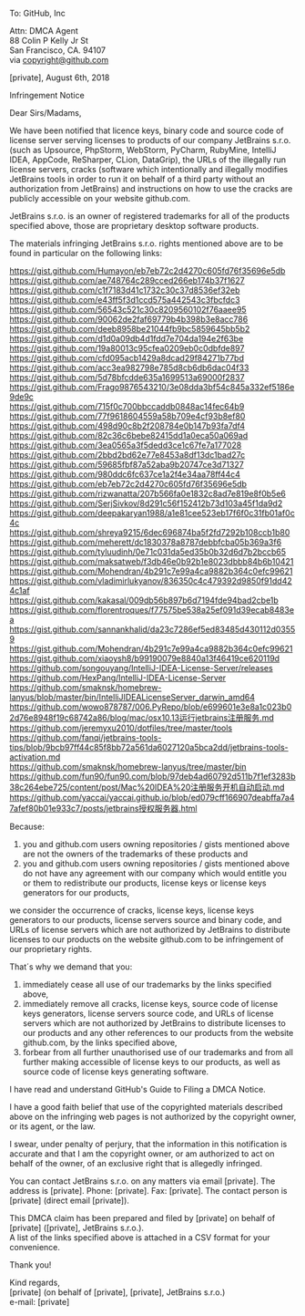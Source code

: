 To: GitHub, Inc

Attn: DMCA Agent  
88 Colin P Kelly Jr St  
San Francisco, CA. 94107  
via copyright@github.com

[private], August 6th, 2018

Infringement Notice

Dear Sirs/Madams,

We have been notified that licence keys, binary code and source code of license server serving
licenses to products of our company JetBrains s.r.o. (such as
Upsource, PhpStorm, WebStorm, PyCharm, RubyMine, IntelliJ IDEA, AppCode, ReSharper, CLion,
DataGrip), the URLs of the illegally run license servers,
cracks (software which intentionally and illegally modifies JetBrains tools in order to run it on
behalf of a third party without an authorization from JetBrains)
and instructions on how to use the cracks are publicly accessible on your website github.com.

JetBrains s.r.o. is an owner of registered trademarks for all of the products specified above, those
are proprietary desktop software products.

The materials infringing JetBrains s.r.o. rights mentioned above are to be found in particular on
the following links:

https://gist.github.com/Humayon/eb7eb72c2d4270c605fd76f35696e5db  
https://gist.github.com/ae748764c289cced266eb174b37f1627  
https://gist.github.com/c1f7183d41c1732c30c37d8536ef32eb  
https://gist.github.com/e43ff5f3d1ccd575a442543c3fbcfdc3  
https://gist.github.com/56543c521c30c8209560102f76aaee95  
https://gist.github.com/90062de2faf69779b4b398b3e8acc786  
https://gist.github.com/deeb8958be21044fb9bc5859645bb5b2  
https://gist.github.com/d1d0a09db4d1fdd7e704da194e2f63be  
https://gist.github.com/19a80013c95cfea0209eb0c0dbfde897  
https://gist.github.com/cfd095acb1429a8dcad29f84271b77bd  
https://gist.github.com/acc3ea982798e785d8cb6db6dac04f33  
https://gist.github.com/5d78bfcdde635a1699513a69000f2837  
https://gist.github.com/Frago9876543210/3e08dda3bf54c845a332ef5186e9de9c  
https://gist.github.com/715f0c700bbccaddb0848ac14fec64b9  
https://gist.github.com/77f9618604559a58b709e4cf93b8ef80  
https://gist.github.com/498d90c8b2f208784e0b147b93fa7df4  
https://gist.github.com/82c36c6bebe82415dd1a0eca50a069ad  
https://gist.github.com/3ea0565a3f5dedd3ce1c67fe7a177028  
https://gist.github.com/2bbd2bd62e77e8453a8df13dc1bad27c  
https://gist.github.com/59685fbf87a52aba9b20747ce3d71327  
https://gist.github.com/980ddc6fc637ce1a2f4e34aa78ff44c4  
https://gist.github.com/eb7eb72c2d4270c605fd76f35696e5db  
https://gist.github.com/rizwanatta/207b566fa0e1832c8ad7e819e8f0b5e6  
https://gist.github.com/SerjSivkov/8d291c56f152412b73d103a45f1da9d2  
https://gist.github.com/deepakaryan1988/a1e81cee523eb17f6f0c31fb01af0c4c  
https://gist.github.com/shreya9215/6dec696874ba5f2fd7292b108ccb1b80  
https://gist.github.com/meherett/dc1830378a8787debbfcba05b369a3f6  
https://gist.github.com/tyluudinh/0e71c031da5ed35b0b32d6d7b2bccb65  
https://gist.github.com/maksatweb/f3db46e0b92b1e8023dbbb84b6b10421  
https://gist.github.com/Mohendran/4b291c7e99a4ca9882b364c0efc99621  
https://gist.github.com/vladimirlukyanov/836350c4c479392d9850f91dd424c1af  
https://gist.github.com/kakasal/009db56b897b6d7194fde94bad2cbe1b  
https://gist.github.com/florentroques/f77575be538a25ef091d39ecab8483ea  
https://gist.github.com/sannankhalid/da23c7286ef5ed83485d430112d03559  
https://gist.github.com/Mohendran/4b291c7e99a4ca9882b364c0efc99621  
https://gist.github.com/xiaoysh8/b99190079e8840a13f46419ce620119d  
https://github.com/songouyang/IntelliJ-IDEA-License-Server/releases  
https://github.com/HexPang/IntelliJ-IDEA-License-Server  
https://github.com/smaknsk/homebrew-lanyus/blob/master/bin/IntelliJIDEALicenseServer_darwin_amd64  
https://github.com/wowo878787/006.PyRepo/blob/e699601e3e8a1c023b02d76e8948f19c68742a86/blog/mac/osx10.13运行jetbrains注册服务.md  
https://github.com/jeremyxu2010/dotfiles/tree/master/tools  
https://github.com/fanqi/jetbrains-tools-tips/blob/9bcb97ff44c85f8bb72a561da6027120a5bca2dd/jetbrains-tools-activation.md  
https://github.com/smaknsk/homebrew-lanyus/tree/master/bin  
https://github.com/fun90/fun90.com/blob/97deb4ad60792d511b7f1ef3283b38c264ebe725/content/post/Mac%20IDEA%20注册服务开机自动启动.md  
https://github.com/yaccai/yaccai.github.io/blob/ed079cff166907deabffa7a47afef80b01e933c7/posts/jetbrains授权服务器.html  

Because:  
1) you and github.com users owning repositories / gists mentioned above are not the owners of the
trademarks of these products and  
2) you and github.com users owning repositories / gists mentioned above do not have any agreement
with our company which would entitle you or them to redistribute our products, license keys or
license keys generators for our products,

we consider the occurrence of cracks, license keys, license keys generators to our products, license
servers
source and binary code, and URLs of license servers which are not authorized by JetBrains to distribute
licenses to our products on the website github.com to be infringement of our proprietary rights.

That´s why we demand that you:  
1) immediately cease all use of our trademarks by the links specified above,  
2) immediately remove all cracks, license keys, source code of license keys generators, license servers
source code, and URLs of license servers which are not authorized by JetBrains to distribute
licenses to our products and any other references to our products from the website github.com, by
the links specified above,  
3) forbear from all further unauthorised use of our trademarks and from all further making
accessible of license keys to our products, as well as source code of license keys generating software.

I have read and understand GitHub's Guide to Filing a DMCA Notice.

I have a good faith belief that use of the copyrighted materials described above on the infringing
web pages is not authorized by the copyright owner, or its agent, or the law.

I swear, under penalty of perjury, that the information in this notification is accurate and that I
am the copyright owner, or am authorized to act on behalf of the owner, of an exclusive right that
is allegedly infringed.

You can contact JetBrains s.r.o. on any matters via email [private]. The address is [private]. Phone: [private]. Fax: [private]. The contact person is [private] (direct email
[private]).

This DMCA claim has been prepared and filed by [private] on behalf of [private]
([private], JetBrains s.r.o.).  
A list of the links specified above is attached in a CSV format for your convenience.

Thank you!

Kind regards,  
[private] (on behalf of [private], [private], JetBrains s.r.o.)  
e-mail: [private]
